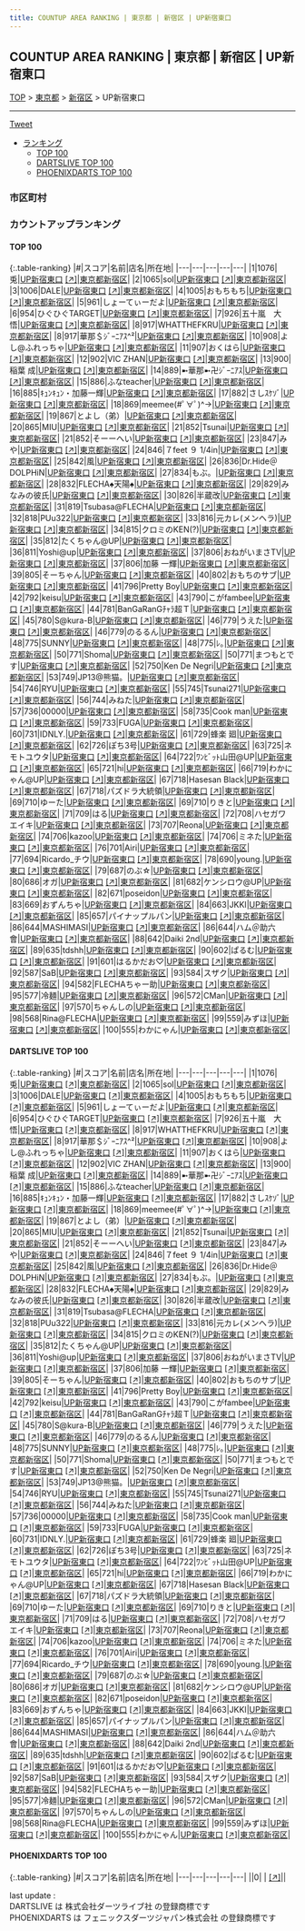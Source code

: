 ```yaml
---
title: COUNTUP AREA RANKING | 東京都 | 新宿区 | UP新宿東口
---
```

## COUNTUP AREA RANKING | 東京都 | 新宿区 | UP新宿東口

[TOP](/darts/rank/) > [東京都](/darts/rank/東京都/) > [新宿区](/darts/rank/東京都/新宿区/) > UP新宿東口

___

<a href="https://twitter.com/share?ref_src=twsrc%5Etfw" data-text="COUNTUP AREA RANKING | 東京都新宿区UP新宿東口" class="twitter-share-button" data-hashtags="DARTSLIVE,PHOENIXDARTS,darts,ダーツ" data-show-count="false">Tweet</a>

* [ランキング](#カウントアップランキング)
    * [TOP 100](#top-100)
    * [DARTSLIVE TOP 100](#dartslive-top-100)
    * [PHOENIXDARTS TOP 100](#phoenixdarts-top-100)

### 市区町村

<ul>

</ul>

### カウントアップランキング

#### TOP 100



{:.table-ranking}
|#|スコア|名前|店名|所在地|
|---|---|---|---|---|
|1|1076|<span class="rank-name-dl">兎</span>|<a href="/darts/rank/shops/bb3d3310b1a7d43358d385ea46352d8f.html">UP新宿東口</a> <a href="https://search.dartslive.com/jp/shop/bb3d3310b1a7d43358d385ea46352d8f">[↗]</a>|<a href="/darts/rank/東京都/新宿区">東京都新宿区</a>|
|2|1065|<span class="rank-name-dl">sol</span>|<a href="/darts/rank/shops/bb3d3310b1a7d43358d385ea46352d8f.html">UP新宿東口</a> <a href="https://search.dartslive.com/jp/shop/bb3d3310b1a7d43358d385ea46352d8f">[↗]</a>|<a href="/darts/rank/東京都/新宿区">東京都新宿区</a>|
|3|1006|<span class="rank-name-dl">DALE</span>|<a href="/darts/rank/shops/bb3d3310b1a7d43358d385ea46352d8f.html">UP新宿東口</a> <a href="https://search.dartslive.com/jp/shop/bb3d3310b1a7d43358d385ea46352d8f">[↗]</a>|<a href="/darts/rank/東京都/新宿区">東京都新宿区</a>|
|4|1005|<span class="rank-name-dl">おもちもち</span>|<a href="/darts/rank/shops/bb3d3310b1a7d43358d385ea46352d8f.html">UP新宿東口</a> <a href="https://search.dartslive.com/jp/shop/bb3d3310b1a7d43358d385ea46352d8f">[↗]</a>|<a href="/darts/rank/東京都/新宿区">東京都新宿区</a>|
|5|961|<span class="rank-name-dl">しょーてぃーだよ</span>|<a href="/darts/rank/shops/bb3d3310b1a7d43358d385ea46352d8f.html">UP新宿東口</a> <a href="https://search.dartslive.com/jp/shop/bb3d3310b1a7d43358d385ea46352d8f">[↗]</a>|<a href="/darts/rank/東京都/新宿区">東京都新宿区</a>|
|6|954|<span class="rank-name-dl">ひぐひぐTARGET</span>|<a href="/darts/rank/shops/bb3d3310b1a7d43358d385ea46352d8f.html">UP新宿東口</a> <a href="https://search.dartslive.com/jp/shop/bb3d3310b1a7d43358d385ea46352d8f">[↗]</a>|<a href="/darts/rank/東京都/新宿区">東京都新宿区</a>|
|7|926|<span class="rank-name-dl">五十嵐　大悟</span>|<a href="/darts/rank/shops/bb3d3310b1a7d43358d385ea46352d8f.html">UP新宿東口</a> <a href="https://search.dartslive.com/jp/shop/bb3d3310b1a7d43358d385ea46352d8f">[↗]</a>|<a href="/darts/rank/東京都/新宿区">東京都新宿区</a>|
|8|917|<span class="rank-name-dl">WHATTHEFKRU</span>|<a href="/darts/rank/shops/bb3d3310b1a7d43358d385ea46352d8f.html">UP新宿東口</a> <a href="https://search.dartslive.com/jp/shop/bb3d3310b1a7d43358d385ea46352d8f">[↗]</a>|<a href="/darts/rank/東京都/新宿区">東京都新宿区</a>|
|8|917|<span class="rank-name-dl">華那＄ｼﾞｰﾆｱｽ^²</span>|<a href="/darts/rank/shops/bb3d3310b1a7d43358d385ea46352d8f.html">UP新宿東口</a> <a href="https://search.dartslive.com/jp/shop/bb3d3310b1a7d43358d385ea46352d8f">[↗]</a>|<a href="/darts/rank/東京都/新宿区">東京都新宿区</a>|
|10|908|<span class="rank-name-dl">よし@ふれっちゃ</span>|<a href="/darts/rank/shops/bb3d3310b1a7d43358d385ea46352d8f.html">UP新宿東口</a> <a href="https://search.dartslive.com/jp/shop/bb3d3310b1a7d43358d385ea46352d8f">[↗]</a>|<a href="/darts/rank/東京都/新宿区">東京都新宿区</a>|
|11|907|<span class="rank-name-dl">おくはら</span>|<a href="/darts/rank/shops/bb3d3310b1a7d43358d385ea46352d8f.html">UP新宿東口</a> <a href="https://search.dartslive.com/jp/shop/bb3d3310b1a7d43358d385ea46352d8f">[↗]</a>|<a href="/darts/rank/東京都/新宿区">東京都新宿区</a>|
|12|902|<span class="rank-name-dl">VIC ZHAN</span>|<a href="/darts/rank/shops/bb3d3310b1a7d43358d385ea46352d8f.html">UP新宿東口</a> <a href="https://search.dartslive.com/jp/shop/bb3d3310b1a7d43358d385ea46352d8f">[↗]</a>|<a href="/darts/rank/東京都/新宿区">東京都新宿区</a>|
|13|900|<span class="rank-name-dl">稲葉 成</span>|<a href="/darts/rank/shops/bb3d3310b1a7d43358d385ea46352d8f.html">UP新宿東口</a> <a href="https://search.dartslive.com/jp/shop/bb3d3310b1a7d43358d385ea46352d8f">[↗]</a>|<a href="/darts/rank/東京都/新宿区">東京都新宿区</a>|
|14|889|<span class="rank-name-dl">➼華那➼卍ｼﾞｰﾆｱｽ</span>|<a href="/darts/rank/shops/bb3d3310b1a7d43358d385ea46352d8f.html">UP新宿東口</a> <a href="https://search.dartslive.com/jp/shop/bb3d3310b1a7d43358d385ea46352d8f">[↗]</a>|<a href="/darts/rank/東京都/新宿区">東京都新宿区</a>|
|15|886|<span class="rank-name-dl">ふなteacher</span>|<a href="/darts/rank/shops/bb3d3310b1a7d43358d385ea46352d8f.html">UP新宿東口</a> <a href="https://search.dartslive.com/jp/shop/bb3d3310b1a7d43358d385ea46352d8f">[↗]</a>|<a href="/darts/rank/東京都/新宿区">東京都新宿区</a>|
|16|885|<span class="rank-name-dl">ｷｭﾝｷｭﾝ・加藤一輝</span>|<a href="/darts/rank/shops/bb3d3310b1a7d43358d385ea46352d8f.html">UP新宿東口</a> <a href="https://search.dartslive.com/jp/shop/bb3d3310b1a7d43358d385ea46352d8f">[↗]</a>|<a href="/darts/rank/東京都/新宿区">東京都新宿区</a>|
|17|882|<span class="rank-name-dl">さしｽｹｿﾞ</span>|<a href="/darts/rank/shops/bb3d3310b1a7d43358d385ea46352d8f.html">UP新宿東口</a> <a href="https://search.dartslive.com/jp/shop/bb3d3310b1a7d43358d385ea46352d8f">[↗]</a>|<a href="/darts/rank/東京都/新宿区">東京都新宿区</a>|
|18|869|<span class="rank-name-dl">meemee(#ﾟ∀ﾟ)^→</span>|<a href="/darts/rank/shops/bb3d3310b1a7d43358d385ea46352d8f.html">UP新宿東口</a> <a href="https://search.dartslive.com/jp/shop/bb3d3310b1a7d43358d385ea46352d8f">[↗]</a>|<a href="/darts/rank/東京都/新宿区">東京都新宿区</a>|
|19|867|<span class="rank-name-dl">とよし（弟）</span>|<a href="/darts/rank/shops/bb3d3310b1a7d43358d385ea46352d8f.html">UP新宿東口</a> <a href="https://search.dartslive.com/jp/shop/bb3d3310b1a7d43358d385ea46352d8f">[↗]</a>|<a href="/darts/rank/東京都/新宿区">東京都新宿区</a>|
|20|865|<span class="rank-name-dl">MIU</span>|<a href="/darts/rank/shops/bb3d3310b1a7d43358d385ea46352d8f.html">UP新宿東口</a> <a href="https://search.dartslive.com/jp/shop/bb3d3310b1a7d43358d385ea46352d8f">[↗]</a>|<a href="/darts/rank/東京都/新宿区">東京都新宿区</a>|
|21|852|<span class="rank-name-dl">Tsunai</span>|<a href="/darts/rank/shops/bb3d3310b1a7d43358d385ea46352d8f.html">UP新宿東口</a> <a href="https://search.dartslive.com/jp/shop/bb3d3310b1a7d43358d385ea46352d8f">[↗]</a>|<a href="/darts/rank/東京都/新宿区">東京都新宿区</a>|
|21|852|<span class="rank-name-dl">そーーへい</span>|<a href="/darts/rank/shops/bb3d3310b1a7d43358d385ea46352d8f.html">UP新宿東口</a> <a href="https://search.dartslive.com/jp/shop/bb3d3310b1a7d43358d385ea46352d8f">[↗]</a>|<a href="/darts/rank/東京都/新宿区">東京都新宿区</a>|
|23|847|<span class="rank-name-dl">みや</span>|<a href="/darts/rank/shops/bb3d3310b1a7d43358d385ea46352d8f.html">UP新宿東口</a> <a href="https://search.dartslive.com/jp/shop/bb3d3310b1a7d43358d385ea46352d8f">[↗]</a>|<a href="/darts/rank/東京都/新宿区">東京都新宿区</a>|
|24|846|<span class="rank-name-dl">７feet ９ 1/4in</span>|<a href="/darts/rank/shops/bb3d3310b1a7d43358d385ea46352d8f.html">UP新宿東口</a> <a href="https://search.dartslive.com/jp/shop/bb3d3310b1a7d43358d385ea46352d8f">[↗]</a>|<a href="/darts/rank/東京都/新宿区">東京都新宿区</a>|
|25|842|<span class="rank-name-dl">風</span>|<a href="/darts/rank/shops/bb3d3310b1a7d43358d385ea46352d8f.html">UP新宿東口</a> <a href="https://search.dartslive.com/jp/shop/bb3d3310b1a7d43358d385ea46352d8f">[↗]</a>|<a href="/darts/rank/東京都/新宿区">東京都新宿区</a>|
|26|836|<span class="rank-name-dl">Dr.Hide＠DOLPHiN</span>|<a href="/darts/rank/shops/bb3d3310b1a7d43358d385ea46352d8f.html">UP新宿東口</a> <a href="https://search.dartslive.com/jp/shop/bb3d3310b1a7d43358d385ea46352d8f">[↗]</a>|<a href="/darts/rank/東京都/新宿区">東京都新宿区</a>|
|27|834|<span class="rank-name-dl">もぶ。</span>|<a href="/darts/rank/shops/bb3d3310b1a7d43358d385ea46352d8f.html">UP新宿東口</a> <a href="https://search.dartslive.com/jp/shop/bb3d3310b1a7d43358d385ea46352d8f">[↗]</a>|<a href="/darts/rank/東京都/新宿区">東京都新宿区</a>|
|28|832|<span class="rank-name-dl">FLECHA♠天陽♠</span>|<a href="/darts/rank/shops/bb3d3310b1a7d43358d385ea46352d8f.html">UP新宿東口</a> <a href="https://search.dartslive.com/jp/shop/bb3d3310b1a7d43358d385ea46352d8f">[↗]</a>|<a href="/darts/rank/東京都/新宿区">東京都新宿区</a>|
|29|829|<span class="rank-name-dl">みなみの彼氏</span>|<a href="/darts/rank/shops/bb3d3310b1a7d43358d385ea46352d8f.html">UP新宿東口</a> <a href="https://search.dartslive.com/jp/shop/bb3d3310b1a7d43358d385ea46352d8f">[↗]</a>|<a href="/darts/rank/東京都/新宿区">東京都新宿区</a>|
|30|826|<span class="rank-name-dl">半蔵改</span>|<a href="/darts/rank/shops/bb3d3310b1a7d43358d385ea46352d8f.html">UP新宿東口</a> <a href="https://search.dartslive.com/jp/shop/bb3d3310b1a7d43358d385ea46352d8f">[↗]</a>|<a href="/darts/rank/東京都/新宿区">東京都新宿区</a>|
|31|819|<span class="rank-name-dl">Tsubasa@FLECHA</span>|<a href="/darts/rank/shops/bb3d3310b1a7d43358d385ea46352d8f.html">UP新宿東口</a> <a href="https://search.dartslive.com/jp/shop/bb3d3310b1a7d43358d385ea46352d8f">[↗]</a>|<a href="/darts/rank/東京都/新宿区">東京都新宿区</a>|
|32|818|<span class="rank-name-dl">PUu322</span>|<a href="/darts/rank/shops/bb3d3310b1a7d43358d385ea46352d8f.html">UP新宿東口</a> <a href="https://search.dartslive.com/jp/shop/bb3d3310b1a7d43358d385ea46352d8f">[↗]</a>|<a href="/darts/rank/東京都/新宿区">東京都新宿区</a>|
|33|816|<span class="rank-name-dl">元カレ(メンヘラ)</span>|<a href="/darts/rank/shops/bb3d3310b1a7d43358d385ea46352d8f.html">UP新宿東口</a> <a href="https://search.dartslive.com/jp/shop/bb3d3310b1a7d43358d385ea46352d8f">[↗]</a>|<a href="/darts/rank/東京都/新宿区">東京都新宿区</a>|
|34|815|<span class="rank-name-dl">クロミのKEN(?)</span>|<a href="/darts/rank/shops/bb3d3310b1a7d43358d385ea46352d8f.html">UP新宿東口</a> <a href="https://search.dartslive.com/jp/shop/bb3d3310b1a7d43358d385ea46352d8f">[↗]</a>|<a href="/darts/rank/東京都/新宿区">東京都新宿区</a>|
|35|812|<span class="rank-name-dl">たくちゃん@UP</span>|<a href="/darts/rank/shops/bb3d3310b1a7d43358d385ea46352d8f.html">UP新宿東口</a> <a href="https://search.dartslive.com/jp/shop/bb3d3310b1a7d43358d385ea46352d8f">[↗]</a>|<a href="/darts/rank/東京都/新宿区">東京都新宿区</a>|
|36|811|<span class="rank-name-dl">Yoshi@up</span>|<a href="/darts/rank/shops/bb3d3310b1a7d43358d385ea46352d8f.html">UP新宿東口</a> <a href="https://search.dartslive.com/jp/shop/bb3d3310b1a7d43358d385ea46352d8f">[↗]</a>|<a href="/darts/rank/東京都/新宿区">東京都新宿区</a>|
|37|806|<span class="rank-name-dl">おねがいまさTV</span>|<a href="/darts/rank/shops/bb3d3310b1a7d43358d385ea46352d8f.html">UP新宿東口</a> <a href="https://search.dartslive.com/jp/shop/bb3d3310b1a7d43358d385ea46352d8f">[↗]</a>|<a href="/darts/rank/東京都/新宿区">東京都新宿区</a>|
|37|806|<span class="rank-name-dl">加藤 一輝</span>|<a href="/darts/rank/shops/bb3d3310b1a7d43358d385ea46352d8f.html">UP新宿東口</a> <a href="https://search.dartslive.com/jp/shop/bb3d3310b1a7d43358d385ea46352d8f">[↗]</a>|<a href="/darts/rank/東京都/新宿区">東京都新宿区</a>|
|39|805|<span class="rank-name-dl">そーちゃん</span>|<a href="/darts/rank/shops/bb3d3310b1a7d43358d385ea46352d8f.html">UP新宿東口</a> <a href="https://search.dartslive.com/jp/shop/bb3d3310b1a7d43358d385ea46352d8f">[↗]</a>|<a href="/darts/rank/東京都/新宿区">東京都新宿区</a>|
|40|802|<span class="rank-name-dl">おもちのサブ</span>|<a href="/darts/rank/shops/bb3d3310b1a7d43358d385ea46352d8f.html">UP新宿東口</a> <a href="https://search.dartslive.com/jp/shop/bb3d3310b1a7d43358d385ea46352d8f">[↗]</a>|<a href="/darts/rank/東京都/新宿区">東京都新宿区</a>|
|41|796|<span class="rank-name-dl">Pretty Boy</span>|<a href="/darts/rank/shops/bb3d3310b1a7d43358d385ea46352d8f.html">UP新宿東口</a> <a href="https://search.dartslive.com/jp/shop/bb3d3310b1a7d43358d385ea46352d8f">[↗]</a>|<a href="/darts/rank/東京都/新宿区">東京都新宿区</a>|
|42|792|<span class="rank-name-dl">keisu</span>|<a href="/darts/rank/shops/bb3d3310b1a7d43358d385ea46352d8f.html">UP新宿東口</a> <a href="https://search.dartslive.com/jp/shop/bb3d3310b1a7d43358d385ea46352d8f">[↗]</a>|<a href="/darts/rank/東京都/新宿区">東京都新宿区</a>|
|43|790|<span class="rank-name-dl">こがfambee</span>|<a href="/darts/rank/shops/bb3d3310b1a7d43358d385ea46352d8f.html">UP新宿東口</a> <a href="https://search.dartslive.com/jp/shop/bb3d3310b1a7d43358d385ea46352d8f">[↗]</a>|<a href="/darts/rank/東京都/新宿区">東京都新宿区</a>|
|44|781|<span class="rank-name-dl">BanGaRanGﾁｬﾗ超Ｔ</span>|<a href="/darts/rank/shops/bb3d3310b1a7d43358d385ea46352d8f.html">UP新宿東口</a> <a href="https://search.dartslive.com/jp/shop/bb3d3310b1a7d43358d385ea46352d8f">[↗]</a>|<a href="/darts/rank/東京都/新宿区">東京都新宿区</a>|
|45|780|<span class="rank-name-dl">S@kura-B</span>|<a href="/darts/rank/shops/bb3d3310b1a7d43358d385ea46352d8f.html">UP新宿東口</a> <a href="https://search.dartslive.com/jp/shop/bb3d3310b1a7d43358d385ea46352d8f">[↗]</a>|<a href="/darts/rank/東京都/新宿区">東京都新宿区</a>|
|46|779|<span class="rank-name-dl">うえた</span>|<a href="/darts/rank/shops/bb3d3310b1a7d43358d385ea46352d8f.html">UP新宿東口</a> <a href="https://search.dartslive.com/jp/shop/bb3d3310b1a7d43358d385ea46352d8f">[↗]</a>|<a href="/darts/rank/東京都/新宿区">東京都新宿区</a>|
|46|779|<span class="rank-name-dl">のるるん</span>|<a href="/darts/rank/shops/bb3d3310b1a7d43358d385ea46352d8f.html">UP新宿東口</a> <a href="https://search.dartslive.com/jp/shop/bb3d3310b1a7d43358d385ea46352d8f">[↗]</a>|<a href="/darts/rank/東京都/新宿区">東京都新宿区</a>|
|48|775|<span class="rank-name-dl">SUNNY</span>|<a href="/darts/rank/shops/bb3d3310b1a7d43358d385ea46352d8f.html">UP新宿東口</a> <a href="https://search.dartslive.com/jp/shop/bb3d3310b1a7d43358d385ea46352d8f">[↗]</a>|<a href="/darts/rank/東京都/新宿区">東京都新宿区</a>|
|48|775|<span class="rank-name-dl">ﾚ｡</span>|<a href="/darts/rank/shops/bb3d3310b1a7d43358d385ea46352d8f.html">UP新宿東口</a> <a href="https://search.dartslive.com/jp/shop/bb3d3310b1a7d43358d385ea46352d8f">[↗]</a>|<a href="/darts/rank/東京都/新宿区">東京都新宿区</a>|
|50|771|<span class="rank-name-dl">Shoma</span>|<a href="/darts/rank/shops/bb3d3310b1a7d43358d385ea46352d8f.html">UP新宿東口</a> <a href="https://search.dartslive.com/jp/shop/bb3d3310b1a7d43358d385ea46352d8f">[↗]</a>|<a href="/darts/rank/東京都/新宿区">東京都新宿区</a>|
|50|771|<span class="rank-name-dl">まつもとです</span>|<a href="/darts/rank/shops/bb3d3310b1a7d43358d385ea46352d8f.html">UP新宿東口</a> <a href="https://search.dartslive.com/jp/shop/bb3d3310b1a7d43358d385ea46352d8f">[↗]</a>|<a href="/darts/rank/東京都/新宿区">東京都新宿区</a>|
|52|750|<span class="rank-name-dl">Ken De Negri</span>|<a href="/darts/rank/shops/bb3d3310b1a7d43358d385ea46352d8f.html">UP新宿東口</a> <a href="https://search.dartslive.com/jp/shop/bb3d3310b1a7d43358d385ea46352d8f">[↗]</a>|<a href="/darts/rank/東京都/新宿区">東京都新宿区</a>|
|53|749|<span class="rank-name-dl">JP13@熊猫。</span>|<a href="/darts/rank/shops/bb3d3310b1a7d43358d385ea46352d8f.html">UP新宿東口</a> <a href="https://search.dartslive.com/jp/shop/bb3d3310b1a7d43358d385ea46352d8f">[↗]</a>|<a href="/darts/rank/東京都/新宿区">東京都新宿区</a>|
|54|746|<span class="rank-name-dl">RYU</span>|<a href="/darts/rank/shops/bb3d3310b1a7d43358d385ea46352d8f.html">UP新宿東口</a> <a href="https://search.dartslive.com/jp/shop/bb3d3310b1a7d43358d385ea46352d8f">[↗]</a>|<a href="/darts/rank/東京都/新宿区">東京都新宿区</a>|
|55|745|<span class="rank-name-dl">Tsunai271</span>|<a href="/darts/rank/shops/bb3d3310b1a7d43358d385ea46352d8f.html">UP新宿東口</a> <a href="https://search.dartslive.com/jp/shop/bb3d3310b1a7d43358d385ea46352d8f">[↗]</a>|<a href="/darts/rank/東京都/新宿区">東京都新宿区</a>|
|56|744|<span class="rank-name-dl">みねた</span>|<a href="/darts/rank/shops/bb3d3310b1a7d43358d385ea46352d8f.html">UP新宿東口</a> <a href="https://search.dartslive.com/jp/shop/bb3d3310b1a7d43358d385ea46352d8f">[↗]</a>|<a href="/darts/rank/東京都/新宿区">東京都新宿区</a>|
|57|736|<span class="rank-name-dl">00000</span>|<a href="/darts/rank/shops/bb3d3310b1a7d43358d385ea46352d8f.html">UP新宿東口</a> <a href="https://search.dartslive.com/jp/shop/bb3d3310b1a7d43358d385ea46352d8f">[↗]</a>|<a href="/darts/rank/東京都/新宿区">東京都新宿区</a>|
|58|735|<span class="rank-name-dl">Cook man</span>|<a href="/darts/rank/shops/bb3d3310b1a7d43358d385ea46352d8f.html">UP新宿東口</a> <a href="https://search.dartslive.com/jp/shop/bb3d3310b1a7d43358d385ea46352d8f">[↗]</a>|<a href="/darts/rank/東京都/新宿区">東京都新宿区</a>|
|59|733|<span class="rank-name-dl">FUGA</span>|<a href="/darts/rank/shops/bb3d3310b1a7d43358d385ea46352d8f.html">UP新宿東口</a> <a href="https://search.dartslive.com/jp/shop/bb3d3310b1a7d43358d385ea46352d8f">[↗]</a>|<a href="/darts/rank/東京都/新宿区">東京都新宿区</a>|
|60|731|<span class="rank-name-dl">IDNLY.</span>|<a href="/darts/rank/shops/bb3d3310b1a7d43358d385ea46352d8f.html">UP新宿東口</a> <a href="https://search.dartslive.com/jp/shop/bb3d3310b1a7d43358d385ea46352d8f">[↗]</a>|<a href="/darts/rank/東京都/新宿区">東京都新宿区</a>|
|61|729|<span class="rank-name-dl">蜂楽 廻</span>|<a href="/darts/rank/shops/bb3d3310b1a7d43358d385ea46352d8f.html">UP新宿東口</a> <a href="https://search.dartslive.com/jp/shop/bb3d3310b1a7d43358d385ea46352d8f">[↗]</a>|<a href="/darts/rank/東京都/新宿区">東京都新宿区</a>|
|62|726|<span class="rank-name-dl">ぽち3号</span>|<a href="/darts/rank/shops/bb3d3310b1a7d43358d385ea46352d8f.html">UP新宿東口</a> <a href="https://search.dartslive.com/jp/shop/bb3d3310b1a7d43358d385ea46352d8f">[↗]</a>|<a href="/darts/rank/東京都/新宿区">東京都新宿区</a>|
|63|725|<span class="rank-name-dl">ネモトユウタ</span>|<a href="/darts/rank/shops/bb3d3310b1a7d43358d385ea46352d8f.html">UP新宿東口</a> <a href="https://search.dartslive.com/jp/shop/bb3d3310b1a7d43358d385ea46352d8f">[↗]</a>|<a href="/darts/rank/東京都/新宿区">東京都新宿区</a>|
|64|722|<span class="rank-name-dl">ﾜﾝﾋﾞｯﾄ山田@UP</span>|<a href="/darts/rank/shops/bb3d3310b1a7d43358d385ea46352d8f.html">UP新宿東口</a> <a href="https://search.dartslive.com/jp/shop/bb3d3310b1a7d43358d385ea46352d8f">[↗]</a>|<a href="/darts/rank/東京都/新宿区">東京都新宿区</a>|
|65|721|<span class="rank-name-dl">hi</span>|<a href="/darts/rank/shops/bb3d3310b1a7d43358d385ea46352d8f.html">UP新宿東口</a> <a href="https://search.dartslive.com/jp/shop/bb3d3310b1a7d43358d385ea46352d8f">[↗]</a>|<a href="/darts/rank/東京都/新宿区">東京都新宿区</a>|
|66|719|<span class="rank-name-dl">わかにゃん@UP</span>|<a href="/darts/rank/shops/bb3d3310b1a7d43358d385ea46352d8f.html">UP新宿東口</a> <a href="https://search.dartslive.com/jp/shop/bb3d3310b1a7d43358d385ea46352d8f">[↗]</a>|<a href="/darts/rank/東京都/新宿区">東京都新宿区</a>|
|67|718|<span class="rank-name-dl">Hasesan Black</span>|<a href="/darts/rank/shops/bb3d3310b1a7d43358d385ea46352d8f.html">UP新宿東口</a> <a href="https://search.dartslive.com/jp/shop/bb3d3310b1a7d43358d385ea46352d8f">[↗]</a>|<a href="/darts/rank/東京都/新宿区">東京都新宿区</a>|
|67|718|<span class="rank-name-dl">パズドラ大統領</span>|<a href="/darts/rank/shops/bb3d3310b1a7d43358d385ea46352d8f.html">UP新宿東口</a> <a href="https://search.dartslive.com/jp/shop/bb3d3310b1a7d43358d385ea46352d8f">[↗]</a>|<a href="/darts/rank/東京都/新宿区">東京都新宿区</a>|
|69|710|<span class="rank-name-dl">ゆーた</span>|<a href="/darts/rank/shops/bb3d3310b1a7d43358d385ea46352d8f.html">UP新宿東口</a> <a href="https://search.dartslive.com/jp/shop/bb3d3310b1a7d43358d385ea46352d8f">[↗]</a>|<a href="/darts/rank/東京都/新宿区">東京都新宿区</a>|
|69|710|<span class="rank-name-dl">りきと</span>|<a href="/darts/rank/shops/bb3d3310b1a7d43358d385ea46352d8f.html">UP新宿東口</a> <a href="https://search.dartslive.com/jp/shop/bb3d3310b1a7d43358d385ea46352d8f">[↗]</a>|<a href="/darts/rank/東京都/新宿区">東京都新宿区</a>|
|71|709|<span class="rank-name-dl">はる</span>|<a href="/darts/rank/shops/bb3d3310b1a7d43358d385ea46352d8f.html">UP新宿東口</a> <a href="https://search.dartslive.com/jp/shop/bb3d3310b1a7d43358d385ea46352d8f">[↗]</a>|<a href="/darts/rank/東京都/新宿区">東京都新宿区</a>|
|72|708|<span class="rank-name-dl">ハセガワ エイキ</span>|<a href="/darts/rank/shops/bb3d3310b1a7d43358d385ea46352d8f.html">UP新宿東口</a> <a href="https://search.dartslive.com/jp/shop/bb3d3310b1a7d43358d385ea46352d8f">[↗]</a>|<a href="/darts/rank/東京都/新宿区">東京都新宿区</a>|
|73|707|<span class="rank-name-dl">Reona</span>|<a href="/darts/rank/shops/bb3d3310b1a7d43358d385ea46352d8f.html">UP新宿東口</a> <a href="https://search.dartslive.com/jp/shop/bb3d3310b1a7d43358d385ea46352d8f">[↗]</a>|<a href="/darts/rank/東京都/新宿区">東京都新宿区</a>|
|74|706|<span class="rank-name-dl">kazoo</span>|<a href="/darts/rank/shops/bb3d3310b1a7d43358d385ea46352d8f.html">UP新宿東口</a> <a href="https://search.dartslive.com/jp/shop/bb3d3310b1a7d43358d385ea46352d8f">[↗]</a>|<a href="/darts/rank/東京都/新宿区">東京都新宿区</a>|
|74|706|<span class="rank-name-dl">ミネた</span>|<a href="/darts/rank/shops/bb3d3310b1a7d43358d385ea46352d8f.html">UP新宿東口</a> <a href="https://search.dartslive.com/jp/shop/bb3d3310b1a7d43358d385ea46352d8f">[↗]</a>|<a href="/darts/rank/東京都/新宿区">東京都新宿区</a>|
|76|701|<span class="rank-name-dl">Airi</span>|<a href="/darts/rank/shops/bb3d3310b1a7d43358d385ea46352d8f.html">UP新宿東口</a> <a href="https://search.dartslive.com/jp/shop/bb3d3310b1a7d43358d385ea46352d8f">[↗]</a>|<a href="/darts/rank/東京都/新宿区">東京都新宿区</a>|
|77|694|<span class="rank-name-dl">Ricardo_チウ</span>|<a href="/darts/rank/shops/bb3d3310b1a7d43358d385ea46352d8f.html">UP新宿東口</a> <a href="https://search.dartslive.com/jp/shop/bb3d3310b1a7d43358d385ea46352d8f">[↗]</a>|<a href="/darts/rank/東京都/新宿区">東京都新宿区</a>|
|78|690|<span class="rank-name-dl">young.</span>|<a href="/darts/rank/shops/bb3d3310b1a7d43358d385ea46352d8f.html">UP新宿東口</a> <a href="https://search.dartslive.com/jp/shop/bb3d3310b1a7d43358d385ea46352d8f">[↗]</a>|<a href="/darts/rank/東京都/新宿区">東京都新宿区</a>|
|79|687|<span class="rank-name-dl">のぶ☆</span>|<a href="/darts/rank/shops/bb3d3310b1a7d43358d385ea46352d8f.html">UP新宿東口</a> <a href="https://search.dartslive.com/jp/shop/bb3d3310b1a7d43358d385ea46352d8f">[↗]</a>|<a href="/darts/rank/東京都/新宿区">東京都新宿区</a>|
|80|686|<span class="rank-name-dl">オガ</span>|<a href="/darts/rank/shops/bb3d3310b1a7d43358d385ea46352d8f.html">UP新宿東口</a> <a href="https://search.dartslive.com/jp/shop/bb3d3310b1a7d43358d385ea46352d8f">[↗]</a>|<a href="/darts/rank/東京都/新宿区">東京都新宿区</a>|
|81|682|<span class="rank-name-dl">ケンシロウ@UP</span>|<a href="/darts/rank/shops/bb3d3310b1a7d43358d385ea46352d8f.html">UP新宿東口</a> <a href="https://search.dartslive.com/jp/shop/bb3d3310b1a7d43358d385ea46352d8f">[↗]</a>|<a href="/darts/rank/東京都/新宿区">東京都新宿区</a>|
|82|671|<span class="rank-name-dl">poseidon</span>|<a href="/darts/rank/shops/bb3d3310b1a7d43358d385ea46352d8f.html">UP新宿東口</a> <a href="https://search.dartslive.com/jp/shop/bb3d3310b1a7d43358d385ea46352d8f">[↗]</a>|<a href="/darts/rank/東京都/新宿区">東京都新宿区</a>|
|83|669|<span class="rank-name-dl">おずんちゃ</span>|<a href="/darts/rank/shops/bb3d3310b1a7d43358d385ea46352d8f.html">UP新宿東口</a> <a href="https://search.dartslive.com/jp/shop/bb3d3310b1a7d43358d385ea46352d8f">[↗]</a>|<a href="/darts/rank/東京都/新宿区">東京都新宿区</a>|
|84|663|<span class="rank-name-dl">JKKI</span>|<a href="/darts/rank/shops/bb3d3310b1a7d43358d385ea46352d8f.html">UP新宿東口</a> <a href="https://search.dartslive.com/jp/shop/bb3d3310b1a7d43358d385ea46352d8f">[↗]</a>|<a href="/darts/rank/東京都/新宿区">東京都新宿区</a>|
|85|657|<span class="rank-name-dl">パイナップルパン</span>|<a href="/darts/rank/shops/bb3d3310b1a7d43358d385ea46352d8f.html">UP新宿東口</a> <a href="https://search.dartslive.com/jp/shop/bb3d3310b1a7d43358d385ea46352d8f">[↗]</a>|<a href="/darts/rank/東京都/新宿区">東京都新宿区</a>|
|86|644|<span class="rank-name-dl">MASHIMASI</span>|<a href="/darts/rank/shops/bb3d3310b1a7d43358d385ea46352d8f.html">UP新宿東口</a> <a href="https://search.dartslive.com/jp/shop/bb3d3310b1a7d43358d385ea46352d8f">[↗]</a>|<a href="/darts/rank/東京都/新宿区">東京都新宿区</a>|
|86|644|<span class="rank-name-dl">ハム＠助六會</span>|<a href="/darts/rank/shops/bb3d3310b1a7d43358d385ea46352d8f.html">UP新宿東口</a> <a href="https://search.dartslive.com/jp/shop/bb3d3310b1a7d43358d385ea46352d8f">[↗]</a>|<a href="/darts/rank/東京都/新宿区">東京都新宿区</a>|
|88|642|<span class="rank-name-dl">Daiki 2nd</span>|<a href="/darts/rank/shops/bb3d3310b1a7d43358d385ea46352d8f.html">UP新宿東口</a> <a href="https://search.dartslive.com/jp/shop/bb3d3310b1a7d43358d385ea46352d8f">[↗]</a>|<a href="/darts/rank/東京都/新宿区">東京都新宿区</a>|
|89|635|<span class="rank-name-dl">tdshh</span>|<a href="/darts/rank/shops/bb3d3310b1a7d43358d385ea46352d8f.html">UP新宿東口</a> <a href="https://search.dartslive.com/jp/shop/bb3d3310b1a7d43358d385ea46352d8f">[↗]</a>|<a href="/darts/rank/東京都/新宿区">東京都新宿区</a>|
|90|602|<span class="rank-name-dl">ぱるむ</span>|<a href="/darts/rank/shops/bb3d3310b1a7d43358d385ea46352d8f.html">UP新宿東口</a> <a href="https://search.dartslive.com/jp/shop/bb3d3310b1a7d43358d385ea46352d8f">[↗]</a>|<a href="/darts/rank/東京都/新宿区">東京都新宿区</a>|
|91|601|<span class="rank-name-dl">はるかだお♡</span>|<a href="/darts/rank/shops/bb3d3310b1a7d43358d385ea46352d8f.html">UP新宿東口</a> <a href="https://search.dartslive.com/jp/shop/bb3d3310b1a7d43358d385ea46352d8f">[↗]</a>|<a href="/darts/rank/東京都/新宿区">東京都新宿区</a>|
|92|587|<span class="rank-name-dl">SaB</span>|<a href="/darts/rank/shops/bb3d3310b1a7d43358d385ea46352d8f.html">UP新宿東口</a> <a href="https://search.dartslive.com/jp/shop/bb3d3310b1a7d43358d385ea46352d8f">[↗]</a>|<a href="/darts/rank/東京都/新宿区">東京都新宿区</a>|
|93|584|<span class="rank-name-dl">スザク</span>|<a href="/darts/rank/shops/bb3d3310b1a7d43358d385ea46352d8f.html">UP新宿東口</a> <a href="https://search.dartslive.com/jp/shop/bb3d3310b1a7d43358d385ea46352d8f">[↗]</a>|<a href="/darts/rank/東京都/新宿区">東京都新宿区</a>|
|94|582|<span class="rank-name-dl">FLECHAちゃー助</span>|<a href="/darts/rank/shops/bb3d3310b1a7d43358d385ea46352d8f.html">UP新宿東口</a> <a href="https://search.dartslive.com/jp/shop/bb3d3310b1a7d43358d385ea46352d8f">[↗]</a>|<a href="/darts/rank/東京都/新宿区">東京都新宿区</a>|
|95|577|<span class="rank-name-dl">冷麺</span>|<a href="/darts/rank/shops/bb3d3310b1a7d43358d385ea46352d8f.html">UP新宿東口</a> <a href="https://search.dartslive.com/jp/shop/bb3d3310b1a7d43358d385ea46352d8f">[↗]</a>|<a href="/darts/rank/東京都/新宿区">東京都新宿区</a>|
|96|572|<span class="rank-name-dl">CMan</span>|<a href="/darts/rank/shops/bb3d3310b1a7d43358d385ea46352d8f.html">UP新宿東口</a> <a href="https://search.dartslive.com/jp/shop/bb3d3310b1a7d43358d385ea46352d8f">[↗]</a>|<a href="/darts/rank/東京都/新宿区">東京都新宿区</a>|
|97|570|<span class="rank-name-dl">ちゃんしの</span>|<a href="/darts/rank/shops/bb3d3310b1a7d43358d385ea46352d8f.html">UP新宿東口</a> <a href="https://search.dartslive.com/jp/shop/bb3d3310b1a7d43358d385ea46352d8f">[↗]</a>|<a href="/darts/rank/東京都/新宿区">東京都新宿区</a>|
|98|568|<span class="rank-name-dl">Rina@FLECHA</span>|<a href="/darts/rank/shops/bb3d3310b1a7d43358d385ea46352d8f.html">UP新宿東口</a> <a href="https://search.dartslive.com/jp/shop/bb3d3310b1a7d43358d385ea46352d8f">[↗]</a>|<a href="/darts/rank/東京都/新宿区">東京都新宿区</a>|
|99|559|<span class="rank-name-dl">みずほ</span>|<a href="/darts/rank/shops/bb3d3310b1a7d43358d385ea46352d8f.html">UP新宿東口</a> <a href="https://search.dartslive.com/jp/shop/bb3d3310b1a7d43358d385ea46352d8f">[↗]</a>|<a href="/darts/rank/東京都/新宿区">東京都新宿区</a>|
|100|555|<span class="rank-name-dl">わかにゃん</span>|<a href="/darts/rank/shops/bb3d3310b1a7d43358d385ea46352d8f.html">UP新宿東口</a> <a href="https://search.dartslive.com/jp/shop/bb3d3310b1a7d43358d385ea46352d8f">[↗]</a>|<a href="/darts/rank/東京都/新宿区">東京都新宿区</a>|


#### DARTSLIVE TOP 100



{:.table-ranking}
|#|スコア|名前|店名|所在地|
|---|---|---|---|---|
|1|1076|<span class="rank-name-dl">兎</span>|<a href="/darts/rank/shops/bb3d3310b1a7d43358d385ea46352d8f.html">UP新宿東口</a> <a href="https://search.dartslive.com/jp/shop/bb3d3310b1a7d43358d385ea46352d8f">[↗]</a>|<a href="/darts/rank/東京都/新宿区">東京都新宿区</a>|
|2|1065|<span class="rank-name-dl">sol</span>|<a href="/darts/rank/shops/bb3d3310b1a7d43358d385ea46352d8f.html">UP新宿東口</a> <a href="https://search.dartslive.com/jp/shop/bb3d3310b1a7d43358d385ea46352d8f">[↗]</a>|<a href="/darts/rank/東京都/新宿区">東京都新宿区</a>|
|3|1006|<span class="rank-name-dl">DALE</span>|<a href="/darts/rank/shops/bb3d3310b1a7d43358d385ea46352d8f.html">UP新宿東口</a> <a href="https://search.dartslive.com/jp/shop/bb3d3310b1a7d43358d385ea46352d8f">[↗]</a>|<a href="/darts/rank/東京都/新宿区">東京都新宿区</a>|
|4|1005|<span class="rank-name-dl">おもちもち</span>|<a href="/darts/rank/shops/bb3d3310b1a7d43358d385ea46352d8f.html">UP新宿東口</a> <a href="https://search.dartslive.com/jp/shop/bb3d3310b1a7d43358d385ea46352d8f">[↗]</a>|<a href="/darts/rank/東京都/新宿区">東京都新宿区</a>|
|5|961|<span class="rank-name-dl">しょーてぃーだよ</span>|<a href="/darts/rank/shops/bb3d3310b1a7d43358d385ea46352d8f.html">UP新宿東口</a> <a href="https://search.dartslive.com/jp/shop/bb3d3310b1a7d43358d385ea46352d8f">[↗]</a>|<a href="/darts/rank/東京都/新宿区">東京都新宿区</a>|
|6|954|<span class="rank-name-dl">ひぐひぐTARGET</span>|<a href="/darts/rank/shops/bb3d3310b1a7d43358d385ea46352d8f.html">UP新宿東口</a> <a href="https://search.dartslive.com/jp/shop/bb3d3310b1a7d43358d385ea46352d8f">[↗]</a>|<a href="/darts/rank/東京都/新宿区">東京都新宿区</a>|
|7|926|<span class="rank-name-dl">五十嵐　大悟</span>|<a href="/darts/rank/shops/bb3d3310b1a7d43358d385ea46352d8f.html">UP新宿東口</a> <a href="https://search.dartslive.com/jp/shop/bb3d3310b1a7d43358d385ea46352d8f">[↗]</a>|<a href="/darts/rank/東京都/新宿区">東京都新宿区</a>|
|8|917|<span class="rank-name-dl">WHATTHEFKRU</span>|<a href="/darts/rank/shops/bb3d3310b1a7d43358d385ea46352d8f.html">UP新宿東口</a> <a href="https://search.dartslive.com/jp/shop/bb3d3310b1a7d43358d385ea46352d8f">[↗]</a>|<a href="/darts/rank/東京都/新宿区">東京都新宿区</a>|
|8|917|<span class="rank-name-dl">華那＄ｼﾞｰﾆｱｽ^²</span>|<a href="/darts/rank/shops/bb3d3310b1a7d43358d385ea46352d8f.html">UP新宿東口</a> <a href="https://search.dartslive.com/jp/shop/bb3d3310b1a7d43358d385ea46352d8f">[↗]</a>|<a href="/darts/rank/東京都/新宿区">東京都新宿区</a>|
|10|908|<span class="rank-name-dl">よし@ふれっちゃ</span>|<a href="/darts/rank/shops/bb3d3310b1a7d43358d385ea46352d8f.html">UP新宿東口</a> <a href="https://search.dartslive.com/jp/shop/bb3d3310b1a7d43358d385ea46352d8f">[↗]</a>|<a href="/darts/rank/東京都/新宿区">東京都新宿区</a>|
|11|907|<span class="rank-name-dl">おくはら</span>|<a href="/darts/rank/shops/bb3d3310b1a7d43358d385ea46352d8f.html">UP新宿東口</a> <a href="https://search.dartslive.com/jp/shop/bb3d3310b1a7d43358d385ea46352d8f">[↗]</a>|<a href="/darts/rank/東京都/新宿区">東京都新宿区</a>|
|12|902|<span class="rank-name-dl">VIC ZHAN</span>|<a href="/darts/rank/shops/bb3d3310b1a7d43358d385ea46352d8f.html">UP新宿東口</a> <a href="https://search.dartslive.com/jp/shop/bb3d3310b1a7d43358d385ea46352d8f">[↗]</a>|<a href="/darts/rank/東京都/新宿区">東京都新宿区</a>|
|13|900|<span class="rank-name-dl">稲葉 成</span>|<a href="/darts/rank/shops/bb3d3310b1a7d43358d385ea46352d8f.html">UP新宿東口</a> <a href="https://search.dartslive.com/jp/shop/bb3d3310b1a7d43358d385ea46352d8f">[↗]</a>|<a href="/darts/rank/東京都/新宿区">東京都新宿区</a>|
|14|889|<span class="rank-name-dl">➼華那➼卍ｼﾞｰﾆｱｽ</span>|<a href="/darts/rank/shops/bb3d3310b1a7d43358d385ea46352d8f.html">UP新宿東口</a> <a href="https://search.dartslive.com/jp/shop/bb3d3310b1a7d43358d385ea46352d8f">[↗]</a>|<a href="/darts/rank/東京都/新宿区">東京都新宿区</a>|
|15|886|<span class="rank-name-dl">ふなteacher</span>|<a href="/darts/rank/shops/bb3d3310b1a7d43358d385ea46352d8f.html">UP新宿東口</a> <a href="https://search.dartslive.com/jp/shop/bb3d3310b1a7d43358d385ea46352d8f">[↗]</a>|<a href="/darts/rank/東京都/新宿区">東京都新宿区</a>|
|16|885|<span class="rank-name-dl">ｷｭﾝｷｭﾝ・加藤一輝</span>|<a href="/darts/rank/shops/bb3d3310b1a7d43358d385ea46352d8f.html">UP新宿東口</a> <a href="https://search.dartslive.com/jp/shop/bb3d3310b1a7d43358d385ea46352d8f">[↗]</a>|<a href="/darts/rank/東京都/新宿区">東京都新宿区</a>|
|17|882|<span class="rank-name-dl">さしｽｹｿﾞ</span>|<a href="/darts/rank/shops/bb3d3310b1a7d43358d385ea46352d8f.html">UP新宿東口</a> <a href="https://search.dartslive.com/jp/shop/bb3d3310b1a7d43358d385ea46352d8f">[↗]</a>|<a href="/darts/rank/東京都/新宿区">東京都新宿区</a>|
|18|869|<span class="rank-name-dl">meemee(#ﾟ∀ﾟ)^→</span>|<a href="/darts/rank/shops/bb3d3310b1a7d43358d385ea46352d8f.html">UP新宿東口</a> <a href="https://search.dartslive.com/jp/shop/bb3d3310b1a7d43358d385ea46352d8f">[↗]</a>|<a href="/darts/rank/東京都/新宿区">東京都新宿区</a>|
|19|867|<span class="rank-name-dl">とよし（弟）</span>|<a href="/darts/rank/shops/bb3d3310b1a7d43358d385ea46352d8f.html">UP新宿東口</a> <a href="https://search.dartslive.com/jp/shop/bb3d3310b1a7d43358d385ea46352d8f">[↗]</a>|<a href="/darts/rank/東京都/新宿区">東京都新宿区</a>|
|20|865|<span class="rank-name-dl">MIU</span>|<a href="/darts/rank/shops/bb3d3310b1a7d43358d385ea46352d8f.html">UP新宿東口</a> <a href="https://search.dartslive.com/jp/shop/bb3d3310b1a7d43358d385ea46352d8f">[↗]</a>|<a href="/darts/rank/東京都/新宿区">東京都新宿区</a>|
|21|852|<span class="rank-name-dl">Tsunai</span>|<a href="/darts/rank/shops/bb3d3310b1a7d43358d385ea46352d8f.html">UP新宿東口</a> <a href="https://search.dartslive.com/jp/shop/bb3d3310b1a7d43358d385ea46352d8f">[↗]</a>|<a href="/darts/rank/東京都/新宿区">東京都新宿区</a>|
|21|852|<span class="rank-name-dl">そーーへい</span>|<a href="/darts/rank/shops/bb3d3310b1a7d43358d385ea46352d8f.html">UP新宿東口</a> <a href="https://search.dartslive.com/jp/shop/bb3d3310b1a7d43358d385ea46352d8f">[↗]</a>|<a href="/darts/rank/東京都/新宿区">東京都新宿区</a>|
|23|847|<span class="rank-name-dl">みや</span>|<a href="/darts/rank/shops/bb3d3310b1a7d43358d385ea46352d8f.html">UP新宿東口</a> <a href="https://search.dartslive.com/jp/shop/bb3d3310b1a7d43358d385ea46352d8f">[↗]</a>|<a href="/darts/rank/東京都/新宿区">東京都新宿区</a>|
|24|846|<span class="rank-name-dl">７feet ９ 1/4in</span>|<a href="/darts/rank/shops/bb3d3310b1a7d43358d385ea46352d8f.html">UP新宿東口</a> <a href="https://search.dartslive.com/jp/shop/bb3d3310b1a7d43358d385ea46352d8f">[↗]</a>|<a href="/darts/rank/東京都/新宿区">東京都新宿区</a>|
|25|842|<span class="rank-name-dl">風</span>|<a href="/darts/rank/shops/bb3d3310b1a7d43358d385ea46352d8f.html">UP新宿東口</a> <a href="https://search.dartslive.com/jp/shop/bb3d3310b1a7d43358d385ea46352d8f">[↗]</a>|<a href="/darts/rank/東京都/新宿区">東京都新宿区</a>|
|26|836|<span class="rank-name-dl">Dr.Hide＠DOLPHiN</span>|<a href="/darts/rank/shops/bb3d3310b1a7d43358d385ea46352d8f.html">UP新宿東口</a> <a href="https://search.dartslive.com/jp/shop/bb3d3310b1a7d43358d385ea46352d8f">[↗]</a>|<a href="/darts/rank/東京都/新宿区">東京都新宿区</a>|
|27|834|<span class="rank-name-dl">もぶ。</span>|<a href="/darts/rank/shops/bb3d3310b1a7d43358d385ea46352d8f.html">UP新宿東口</a> <a href="https://search.dartslive.com/jp/shop/bb3d3310b1a7d43358d385ea46352d8f">[↗]</a>|<a href="/darts/rank/東京都/新宿区">東京都新宿区</a>|
|28|832|<span class="rank-name-dl">FLECHA♠天陽♠</span>|<a href="/darts/rank/shops/bb3d3310b1a7d43358d385ea46352d8f.html">UP新宿東口</a> <a href="https://search.dartslive.com/jp/shop/bb3d3310b1a7d43358d385ea46352d8f">[↗]</a>|<a href="/darts/rank/東京都/新宿区">東京都新宿区</a>|
|29|829|<span class="rank-name-dl">みなみの彼氏</span>|<a href="/darts/rank/shops/bb3d3310b1a7d43358d385ea46352d8f.html">UP新宿東口</a> <a href="https://search.dartslive.com/jp/shop/bb3d3310b1a7d43358d385ea46352d8f">[↗]</a>|<a href="/darts/rank/東京都/新宿区">東京都新宿区</a>|
|30|826|<span class="rank-name-dl">半蔵改</span>|<a href="/darts/rank/shops/bb3d3310b1a7d43358d385ea46352d8f.html">UP新宿東口</a> <a href="https://search.dartslive.com/jp/shop/bb3d3310b1a7d43358d385ea46352d8f">[↗]</a>|<a href="/darts/rank/東京都/新宿区">東京都新宿区</a>|
|31|819|<span class="rank-name-dl">Tsubasa@FLECHA</span>|<a href="/darts/rank/shops/bb3d3310b1a7d43358d385ea46352d8f.html">UP新宿東口</a> <a href="https://search.dartslive.com/jp/shop/bb3d3310b1a7d43358d385ea46352d8f">[↗]</a>|<a href="/darts/rank/東京都/新宿区">東京都新宿区</a>|
|32|818|<span class="rank-name-dl">PUu322</span>|<a href="/darts/rank/shops/bb3d3310b1a7d43358d385ea46352d8f.html">UP新宿東口</a> <a href="https://search.dartslive.com/jp/shop/bb3d3310b1a7d43358d385ea46352d8f">[↗]</a>|<a href="/darts/rank/東京都/新宿区">東京都新宿区</a>|
|33|816|<span class="rank-name-dl">元カレ(メンヘラ)</span>|<a href="/darts/rank/shops/bb3d3310b1a7d43358d385ea46352d8f.html">UP新宿東口</a> <a href="https://search.dartslive.com/jp/shop/bb3d3310b1a7d43358d385ea46352d8f">[↗]</a>|<a href="/darts/rank/東京都/新宿区">東京都新宿区</a>|
|34|815|<span class="rank-name-dl">クロミのKEN(?)</span>|<a href="/darts/rank/shops/bb3d3310b1a7d43358d385ea46352d8f.html">UP新宿東口</a> <a href="https://search.dartslive.com/jp/shop/bb3d3310b1a7d43358d385ea46352d8f">[↗]</a>|<a href="/darts/rank/東京都/新宿区">東京都新宿区</a>|
|35|812|<span class="rank-name-dl">たくちゃん@UP</span>|<a href="/darts/rank/shops/bb3d3310b1a7d43358d385ea46352d8f.html">UP新宿東口</a> <a href="https://search.dartslive.com/jp/shop/bb3d3310b1a7d43358d385ea46352d8f">[↗]</a>|<a href="/darts/rank/東京都/新宿区">東京都新宿区</a>|
|36|811|<span class="rank-name-dl">Yoshi@up</span>|<a href="/darts/rank/shops/bb3d3310b1a7d43358d385ea46352d8f.html">UP新宿東口</a> <a href="https://search.dartslive.com/jp/shop/bb3d3310b1a7d43358d385ea46352d8f">[↗]</a>|<a href="/darts/rank/東京都/新宿区">東京都新宿区</a>|
|37|806|<span class="rank-name-dl">おねがいまさTV</span>|<a href="/darts/rank/shops/bb3d3310b1a7d43358d385ea46352d8f.html">UP新宿東口</a> <a href="https://search.dartslive.com/jp/shop/bb3d3310b1a7d43358d385ea46352d8f">[↗]</a>|<a href="/darts/rank/東京都/新宿区">東京都新宿区</a>|
|37|806|<span class="rank-name-dl">加藤 一輝</span>|<a href="/darts/rank/shops/bb3d3310b1a7d43358d385ea46352d8f.html">UP新宿東口</a> <a href="https://search.dartslive.com/jp/shop/bb3d3310b1a7d43358d385ea46352d8f">[↗]</a>|<a href="/darts/rank/東京都/新宿区">東京都新宿区</a>|
|39|805|<span class="rank-name-dl">そーちゃん</span>|<a href="/darts/rank/shops/bb3d3310b1a7d43358d385ea46352d8f.html">UP新宿東口</a> <a href="https://search.dartslive.com/jp/shop/bb3d3310b1a7d43358d385ea46352d8f">[↗]</a>|<a href="/darts/rank/東京都/新宿区">東京都新宿区</a>|
|40|802|<span class="rank-name-dl">おもちのサブ</span>|<a href="/darts/rank/shops/bb3d3310b1a7d43358d385ea46352d8f.html">UP新宿東口</a> <a href="https://search.dartslive.com/jp/shop/bb3d3310b1a7d43358d385ea46352d8f">[↗]</a>|<a href="/darts/rank/東京都/新宿区">東京都新宿区</a>|
|41|796|<span class="rank-name-dl">Pretty Boy</span>|<a href="/darts/rank/shops/bb3d3310b1a7d43358d385ea46352d8f.html">UP新宿東口</a> <a href="https://search.dartslive.com/jp/shop/bb3d3310b1a7d43358d385ea46352d8f">[↗]</a>|<a href="/darts/rank/東京都/新宿区">東京都新宿区</a>|
|42|792|<span class="rank-name-dl">keisu</span>|<a href="/darts/rank/shops/bb3d3310b1a7d43358d385ea46352d8f.html">UP新宿東口</a> <a href="https://search.dartslive.com/jp/shop/bb3d3310b1a7d43358d385ea46352d8f">[↗]</a>|<a href="/darts/rank/東京都/新宿区">東京都新宿区</a>|
|43|790|<span class="rank-name-dl">こがfambee</span>|<a href="/darts/rank/shops/bb3d3310b1a7d43358d385ea46352d8f.html">UP新宿東口</a> <a href="https://search.dartslive.com/jp/shop/bb3d3310b1a7d43358d385ea46352d8f">[↗]</a>|<a href="/darts/rank/東京都/新宿区">東京都新宿区</a>|
|44|781|<span class="rank-name-dl">BanGaRanGﾁｬﾗ超Ｔ</span>|<a href="/darts/rank/shops/bb3d3310b1a7d43358d385ea46352d8f.html">UP新宿東口</a> <a href="https://search.dartslive.com/jp/shop/bb3d3310b1a7d43358d385ea46352d8f">[↗]</a>|<a href="/darts/rank/東京都/新宿区">東京都新宿区</a>|
|45|780|<span class="rank-name-dl">S@kura-B</span>|<a href="/darts/rank/shops/bb3d3310b1a7d43358d385ea46352d8f.html">UP新宿東口</a> <a href="https://search.dartslive.com/jp/shop/bb3d3310b1a7d43358d385ea46352d8f">[↗]</a>|<a href="/darts/rank/東京都/新宿区">東京都新宿区</a>|
|46|779|<span class="rank-name-dl">うえた</span>|<a href="/darts/rank/shops/bb3d3310b1a7d43358d385ea46352d8f.html">UP新宿東口</a> <a href="https://search.dartslive.com/jp/shop/bb3d3310b1a7d43358d385ea46352d8f">[↗]</a>|<a href="/darts/rank/東京都/新宿区">東京都新宿区</a>|
|46|779|<span class="rank-name-dl">のるるん</span>|<a href="/darts/rank/shops/bb3d3310b1a7d43358d385ea46352d8f.html">UP新宿東口</a> <a href="https://search.dartslive.com/jp/shop/bb3d3310b1a7d43358d385ea46352d8f">[↗]</a>|<a href="/darts/rank/東京都/新宿区">東京都新宿区</a>|
|48|775|<span class="rank-name-dl">SUNNY</span>|<a href="/darts/rank/shops/bb3d3310b1a7d43358d385ea46352d8f.html">UP新宿東口</a> <a href="https://search.dartslive.com/jp/shop/bb3d3310b1a7d43358d385ea46352d8f">[↗]</a>|<a href="/darts/rank/東京都/新宿区">東京都新宿区</a>|
|48|775|<span class="rank-name-dl">ﾚ｡</span>|<a href="/darts/rank/shops/bb3d3310b1a7d43358d385ea46352d8f.html">UP新宿東口</a> <a href="https://search.dartslive.com/jp/shop/bb3d3310b1a7d43358d385ea46352d8f">[↗]</a>|<a href="/darts/rank/東京都/新宿区">東京都新宿区</a>|
|50|771|<span class="rank-name-dl">Shoma</span>|<a href="/darts/rank/shops/bb3d3310b1a7d43358d385ea46352d8f.html">UP新宿東口</a> <a href="https://search.dartslive.com/jp/shop/bb3d3310b1a7d43358d385ea46352d8f">[↗]</a>|<a href="/darts/rank/東京都/新宿区">東京都新宿区</a>|
|50|771|<span class="rank-name-dl">まつもとです</span>|<a href="/darts/rank/shops/bb3d3310b1a7d43358d385ea46352d8f.html">UP新宿東口</a> <a href="https://search.dartslive.com/jp/shop/bb3d3310b1a7d43358d385ea46352d8f">[↗]</a>|<a href="/darts/rank/東京都/新宿区">東京都新宿区</a>|
|52|750|<span class="rank-name-dl">Ken De Negri</span>|<a href="/darts/rank/shops/bb3d3310b1a7d43358d385ea46352d8f.html">UP新宿東口</a> <a href="https://search.dartslive.com/jp/shop/bb3d3310b1a7d43358d385ea46352d8f">[↗]</a>|<a href="/darts/rank/東京都/新宿区">東京都新宿区</a>|
|53|749|<span class="rank-name-dl">JP13@熊猫。</span>|<a href="/darts/rank/shops/bb3d3310b1a7d43358d385ea46352d8f.html">UP新宿東口</a> <a href="https://search.dartslive.com/jp/shop/bb3d3310b1a7d43358d385ea46352d8f">[↗]</a>|<a href="/darts/rank/東京都/新宿区">東京都新宿区</a>|
|54|746|<span class="rank-name-dl">RYU</span>|<a href="/darts/rank/shops/bb3d3310b1a7d43358d385ea46352d8f.html">UP新宿東口</a> <a href="https://search.dartslive.com/jp/shop/bb3d3310b1a7d43358d385ea46352d8f">[↗]</a>|<a href="/darts/rank/東京都/新宿区">東京都新宿区</a>|
|55|745|<span class="rank-name-dl">Tsunai271</span>|<a href="/darts/rank/shops/bb3d3310b1a7d43358d385ea46352d8f.html">UP新宿東口</a> <a href="https://search.dartslive.com/jp/shop/bb3d3310b1a7d43358d385ea46352d8f">[↗]</a>|<a href="/darts/rank/東京都/新宿区">東京都新宿区</a>|
|56|744|<span class="rank-name-dl">みねた</span>|<a href="/darts/rank/shops/bb3d3310b1a7d43358d385ea46352d8f.html">UP新宿東口</a> <a href="https://search.dartslive.com/jp/shop/bb3d3310b1a7d43358d385ea46352d8f">[↗]</a>|<a href="/darts/rank/東京都/新宿区">東京都新宿区</a>|
|57|736|<span class="rank-name-dl">00000</span>|<a href="/darts/rank/shops/bb3d3310b1a7d43358d385ea46352d8f.html">UP新宿東口</a> <a href="https://search.dartslive.com/jp/shop/bb3d3310b1a7d43358d385ea46352d8f">[↗]</a>|<a href="/darts/rank/東京都/新宿区">東京都新宿区</a>|
|58|735|<span class="rank-name-dl">Cook man</span>|<a href="/darts/rank/shops/bb3d3310b1a7d43358d385ea46352d8f.html">UP新宿東口</a> <a href="https://search.dartslive.com/jp/shop/bb3d3310b1a7d43358d385ea46352d8f">[↗]</a>|<a href="/darts/rank/東京都/新宿区">東京都新宿区</a>|
|59|733|<span class="rank-name-dl">FUGA</span>|<a href="/darts/rank/shops/bb3d3310b1a7d43358d385ea46352d8f.html">UP新宿東口</a> <a href="https://search.dartslive.com/jp/shop/bb3d3310b1a7d43358d385ea46352d8f">[↗]</a>|<a href="/darts/rank/東京都/新宿区">東京都新宿区</a>|
|60|731|<span class="rank-name-dl">IDNLY.</span>|<a href="/darts/rank/shops/bb3d3310b1a7d43358d385ea46352d8f.html">UP新宿東口</a> <a href="https://search.dartslive.com/jp/shop/bb3d3310b1a7d43358d385ea46352d8f">[↗]</a>|<a href="/darts/rank/東京都/新宿区">東京都新宿区</a>|
|61|729|<span class="rank-name-dl">蜂楽 廻</span>|<a href="/darts/rank/shops/bb3d3310b1a7d43358d385ea46352d8f.html">UP新宿東口</a> <a href="https://search.dartslive.com/jp/shop/bb3d3310b1a7d43358d385ea46352d8f">[↗]</a>|<a href="/darts/rank/東京都/新宿区">東京都新宿区</a>|
|62|726|<span class="rank-name-dl">ぽち3号</span>|<a href="/darts/rank/shops/bb3d3310b1a7d43358d385ea46352d8f.html">UP新宿東口</a> <a href="https://search.dartslive.com/jp/shop/bb3d3310b1a7d43358d385ea46352d8f">[↗]</a>|<a href="/darts/rank/東京都/新宿区">東京都新宿区</a>|
|63|725|<span class="rank-name-dl">ネモトユウタ</span>|<a href="/darts/rank/shops/bb3d3310b1a7d43358d385ea46352d8f.html">UP新宿東口</a> <a href="https://search.dartslive.com/jp/shop/bb3d3310b1a7d43358d385ea46352d8f">[↗]</a>|<a href="/darts/rank/東京都/新宿区">東京都新宿区</a>|
|64|722|<span class="rank-name-dl">ﾜﾝﾋﾞｯﾄ山田@UP</span>|<a href="/darts/rank/shops/bb3d3310b1a7d43358d385ea46352d8f.html">UP新宿東口</a> <a href="https://search.dartslive.com/jp/shop/bb3d3310b1a7d43358d385ea46352d8f">[↗]</a>|<a href="/darts/rank/東京都/新宿区">東京都新宿区</a>|
|65|721|<span class="rank-name-dl">hi</span>|<a href="/darts/rank/shops/bb3d3310b1a7d43358d385ea46352d8f.html">UP新宿東口</a> <a href="https://search.dartslive.com/jp/shop/bb3d3310b1a7d43358d385ea46352d8f">[↗]</a>|<a href="/darts/rank/東京都/新宿区">東京都新宿区</a>|
|66|719|<span class="rank-name-dl">わかにゃん@UP</span>|<a href="/darts/rank/shops/bb3d3310b1a7d43358d385ea46352d8f.html">UP新宿東口</a> <a href="https://search.dartslive.com/jp/shop/bb3d3310b1a7d43358d385ea46352d8f">[↗]</a>|<a href="/darts/rank/東京都/新宿区">東京都新宿区</a>|
|67|718|<span class="rank-name-dl">Hasesan Black</span>|<a href="/darts/rank/shops/bb3d3310b1a7d43358d385ea46352d8f.html">UP新宿東口</a> <a href="https://search.dartslive.com/jp/shop/bb3d3310b1a7d43358d385ea46352d8f">[↗]</a>|<a href="/darts/rank/東京都/新宿区">東京都新宿区</a>|
|67|718|<span class="rank-name-dl">パズドラ大統領</span>|<a href="/darts/rank/shops/bb3d3310b1a7d43358d385ea46352d8f.html">UP新宿東口</a> <a href="https://search.dartslive.com/jp/shop/bb3d3310b1a7d43358d385ea46352d8f">[↗]</a>|<a href="/darts/rank/東京都/新宿区">東京都新宿区</a>|
|69|710|<span class="rank-name-dl">ゆーた</span>|<a href="/darts/rank/shops/bb3d3310b1a7d43358d385ea46352d8f.html">UP新宿東口</a> <a href="https://search.dartslive.com/jp/shop/bb3d3310b1a7d43358d385ea46352d8f">[↗]</a>|<a href="/darts/rank/東京都/新宿区">東京都新宿区</a>|
|69|710|<span class="rank-name-dl">りきと</span>|<a href="/darts/rank/shops/bb3d3310b1a7d43358d385ea46352d8f.html">UP新宿東口</a> <a href="https://search.dartslive.com/jp/shop/bb3d3310b1a7d43358d385ea46352d8f">[↗]</a>|<a href="/darts/rank/東京都/新宿区">東京都新宿区</a>|
|71|709|<span class="rank-name-dl">はる</span>|<a href="/darts/rank/shops/bb3d3310b1a7d43358d385ea46352d8f.html">UP新宿東口</a> <a href="https://search.dartslive.com/jp/shop/bb3d3310b1a7d43358d385ea46352d8f">[↗]</a>|<a href="/darts/rank/東京都/新宿区">東京都新宿区</a>|
|72|708|<span class="rank-name-dl">ハセガワ エイキ</span>|<a href="/darts/rank/shops/bb3d3310b1a7d43358d385ea46352d8f.html">UP新宿東口</a> <a href="https://search.dartslive.com/jp/shop/bb3d3310b1a7d43358d385ea46352d8f">[↗]</a>|<a href="/darts/rank/東京都/新宿区">東京都新宿区</a>|
|73|707|<span class="rank-name-dl">Reona</span>|<a href="/darts/rank/shops/bb3d3310b1a7d43358d385ea46352d8f.html">UP新宿東口</a> <a href="https://search.dartslive.com/jp/shop/bb3d3310b1a7d43358d385ea46352d8f">[↗]</a>|<a href="/darts/rank/東京都/新宿区">東京都新宿区</a>|
|74|706|<span class="rank-name-dl">kazoo</span>|<a href="/darts/rank/shops/bb3d3310b1a7d43358d385ea46352d8f.html">UP新宿東口</a> <a href="https://search.dartslive.com/jp/shop/bb3d3310b1a7d43358d385ea46352d8f">[↗]</a>|<a href="/darts/rank/東京都/新宿区">東京都新宿区</a>|
|74|706|<span class="rank-name-dl">ミネた</span>|<a href="/darts/rank/shops/bb3d3310b1a7d43358d385ea46352d8f.html">UP新宿東口</a> <a href="https://search.dartslive.com/jp/shop/bb3d3310b1a7d43358d385ea46352d8f">[↗]</a>|<a href="/darts/rank/東京都/新宿区">東京都新宿区</a>|
|76|701|<span class="rank-name-dl">Airi</span>|<a href="/darts/rank/shops/bb3d3310b1a7d43358d385ea46352d8f.html">UP新宿東口</a> <a href="https://search.dartslive.com/jp/shop/bb3d3310b1a7d43358d385ea46352d8f">[↗]</a>|<a href="/darts/rank/東京都/新宿区">東京都新宿区</a>|
|77|694|<span class="rank-name-dl">Ricardo_チウ</span>|<a href="/darts/rank/shops/bb3d3310b1a7d43358d385ea46352d8f.html">UP新宿東口</a> <a href="https://search.dartslive.com/jp/shop/bb3d3310b1a7d43358d385ea46352d8f">[↗]</a>|<a href="/darts/rank/東京都/新宿区">東京都新宿区</a>|
|78|690|<span class="rank-name-dl">young.</span>|<a href="/darts/rank/shops/bb3d3310b1a7d43358d385ea46352d8f.html">UP新宿東口</a> <a href="https://search.dartslive.com/jp/shop/bb3d3310b1a7d43358d385ea46352d8f">[↗]</a>|<a href="/darts/rank/東京都/新宿区">東京都新宿区</a>|
|79|687|<span class="rank-name-dl">のぶ☆</span>|<a href="/darts/rank/shops/bb3d3310b1a7d43358d385ea46352d8f.html">UP新宿東口</a> <a href="https://search.dartslive.com/jp/shop/bb3d3310b1a7d43358d385ea46352d8f">[↗]</a>|<a href="/darts/rank/東京都/新宿区">東京都新宿区</a>|
|80|686|<span class="rank-name-dl">オガ</span>|<a href="/darts/rank/shops/bb3d3310b1a7d43358d385ea46352d8f.html">UP新宿東口</a> <a href="https://search.dartslive.com/jp/shop/bb3d3310b1a7d43358d385ea46352d8f">[↗]</a>|<a href="/darts/rank/東京都/新宿区">東京都新宿区</a>|
|81|682|<span class="rank-name-dl">ケンシロウ@UP</span>|<a href="/darts/rank/shops/bb3d3310b1a7d43358d385ea46352d8f.html">UP新宿東口</a> <a href="https://search.dartslive.com/jp/shop/bb3d3310b1a7d43358d385ea46352d8f">[↗]</a>|<a href="/darts/rank/東京都/新宿区">東京都新宿区</a>|
|82|671|<span class="rank-name-dl">poseidon</span>|<a href="/darts/rank/shops/bb3d3310b1a7d43358d385ea46352d8f.html">UP新宿東口</a> <a href="https://search.dartslive.com/jp/shop/bb3d3310b1a7d43358d385ea46352d8f">[↗]</a>|<a href="/darts/rank/東京都/新宿区">東京都新宿区</a>|
|83|669|<span class="rank-name-dl">おずんちゃ</span>|<a href="/darts/rank/shops/bb3d3310b1a7d43358d385ea46352d8f.html">UP新宿東口</a> <a href="https://search.dartslive.com/jp/shop/bb3d3310b1a7d43358d385ea46352d8f">[↗]</a>|<a href="/darts/rank/東京都/新宿区">東京都新宿区</a>|
|84|663|<span class="rank-name-dl">JKKI</span>|<a href="/darts/rank/shops/bb3d3310b1a7d43358d385ea46352d8f.html">UP新宿東口</a> <a href="https://search.dartslive.com/jp/shop/bb3d3310b1a7d43358d385ea46352d8f">[↗]</a>|<a href="/darts/rank/東京都/新宿区">東京都新宿区</a>|
|85|657|<span class="rank-name-dl">パイナップルパン</span>|<a href="/darts/rank/shops/bb3d3310b1a7d43358d385ea46352d8f.html">UP新宿東口</a> <a href="https://search.dartslive.com/jp/shop/bb3d3310b1a7d43358d385ea46352d8f">[↗]</a>|<a href="/darts/rank/東京都/新宿区">東京都新宿区</a>|
|86|644|<span class="rank-name-dl">MASHIMASI</span>|<a href="/darts/rank/shops/bb3d3310b1a7d43358d385ea46352d8f.html">UP新宿東口</a> <a href="https://search.dartslive.com/jp/shop/bb3d3310b1a7d43358d385ea46352d8f">[↗]</a>|<a href="/darts/rank/東京都/新宿区">東京都新宿区</a>|
|86|644|<span class="rank-name-dl">ハム＠助六會</span>|<a href="/darts/rank/shops/bb3d3310b1a7d43358d385ea46352d8f.html">UP新宿東口</a> <a href="https://search.dartslive.com/jp/shop/bb3d3310b1a7d43358d385ea46352d8f">[↗]</a>|<a href="/darts/rank/東京都/新宿区">東京都新宿区</a>|
|88|642|<span class="rank-name-dl">Daiki 2nd</span>|<a href="/darts/rank/shops/bb3d3310b1a7d43358d385ea46352d8f.html">UP新宿東口</a> <a href="https://search.dartslive.com/jp/shop/bb3d3310b1a7d43358d385ea46352d8f">[↗]</a>|<a href="/darts/rank/東京都/新宿区">東京都新宿区</a>|
|89|635|<span class="rank-name-dl">tdshh</span>|<a href="/darts/rank/shops/bb3d3310b1a7d43358d385ea46352d8f.html">UP新宿東口</a> <a href="https://search.dartslive.com/jp/shop/bb3d3310b1a7d43358d385ea46352d8f">[↗]</a>|<a href="/darts/rank/東京都/新宿区">東京都新宿区</a>|
|90|602|<span class="rank-name-dl">ぱるむ</span>|<a href="/darts/rank/shops/bb3d3310b1a7d43358d385ea46352d8f.html">UP新宿東口</a> <a href="https://search.dartslive.com/jp/shop/bb3d3310b1a7d43358d385ea46352d8f">[↗]</a>|<a href="/darts/rank/東京都/新宿区">東京都新宿区</a>|
|91|601|<span class="rank-name-dl">はるかだお♡</span>|<a href="/darts/rank/shops/bb3d3310b1a7d43358d385ea46352d8f.html">UP新宿東口</a> <a href="https://search.dartslive.com/jp/shop/bb3d3310b1a7d43358d385ea46352d8f">[↗]</a>|<a href="/darts/rank/東京都/新宿区">東京都新宿区</a>|
|92|587|<span class="rank-name-dl">SaB</span>|<a href="/darts/rank/shops/bb3d3310b1a7d43358d385ea46352d8f.html">UP新宿東口</a> <a href="https://search.dartslive.com/jp/shop/bb3d3310b1a7d43358d385ea46352d8f">[↗]</a>|<a href="/darts/rank/東京都/新宿区">東京都新宿区</a>|
|93|584|<span class="rank-name-dl">スザク</span>|<a href="/darts/rank/shops/bb3d3310b1a7d43358d385ea46352d8f.html">UP新宿東口</a> <a href="https://search.dartslive.com/jp/shop/bb3d3310b1a7d43358d385ea46352d8f">[↗]</a>|<a href="/darts/rank/東京都/新宿区">東京都新宿区</a>|
|94|582|<span class="rank-name-dl">FLECHAちゃー助</span>|<a href="/darts/rank/shops/bb3d3310b1a7d43358d385ea46352d8f.html">UP新宿東口</a> <a href="https://search.dartslive.com/jp/shop/bb3d3310b1a7d43358d385ea46352d8f">[↗]</a>|<a href="/darts/rank/東京都/新宿区">東京都新宿区</a>|
|95|577|<span class="rank-name-dl">冷麺</span>|<a href="/darts/rank/shops/bb3d3310b1a7d43358d385ea46352d8f.html">UP新宿東口</a> <a href="https://search.dartslive.com/jp/shop/bb3d3310b1a7d43358d385ea46352d8f">[↗]</a>|<a href="/darts/rank/東京都/新宿区">東京都新宿区</a>|
|96|572|<span class="rank-name-dl">CMan</span>|<a href="/darts/rank/shops/bb3d3310b1a7d43358d385ea46352d8f.html">UP新宿東口</a> <a href="https://search.dartslive.com/jp/shop/bb3d3310b1a7d43358d385ea46352d8f">[↗]</a>|<a href="/darts/rank/東京都/新宿区">東京都新宿区</a>|
|97|570|<span class="rank-name-dl">ちゃんしの</span>|<a href="/darts/rank/shops/bb3d3310b1a7d43358d385ea46352d8f.html">UP新宿東口</a> <a href="https://search.dartslive.com/jp/shop/bb3d3310b1a7d43358d385ea46352d8f">[↗]</a>|<a href="/darts/rank/東京都/新宿区">東京都新宿区</a>|
|98|568|<span class="rank-name-dl">Rina@FLECHA</span>|<a href="/darts/rank/shops/bb3d3310b1a7d43358d385ea46352d8f.html">UP新宿東口</a> <a href="https://search.dartslive.com/jp/shop/bb3d3310b1a7d43358d385ea46352d8f">[↗]</a>|<a href="/darts/rank/東京都/新宿区">東京都新宿区</a>|
|99|559|<span class="rank-name-dl">みずほ</span>|<a href="/darts/rank/shops/bb3d3310b1a7d43358d385ea46352d8f.html">UP新宿東口</a> <a href="https://search.dartslive.com/jp/shop/bb3d3310b1a7d43358d385ea46352d8f">[↗]</a>|<a href="/darts/rank/東京都/新宿区">東京都新宿区</a>|
|100|555|<span class="rank-name-dl">わかにゃん</span>|<a href="/darts/rank/shops/bb3d3310b1a7d43358d385ea46352d8f.html">UP新宿東口</a> <a href="https://search.dartslive.com/jp/shop/bb3d3310b1a7d43358d385ea46352d8f">[↗]</a>|<a href="/darts/rank/東京都/新宿区">東京都新宿区</a>|


#### PHOENIXDARTS TOP 100



{:.table-ranking}
|#|スコア|名前|店名|所在地|
|---|---|---|---|---|
||0|<span class="rank-name-dl"> </span>|<a href="/darts/rank/shops/.html"></a> <a href="">[↗]</a>|<a href="/darts/rank//"></a>|


<div class="footer border-top border-gray-light mt-5 pt-3 text-right text-gray">
    last update : <span style="font-weight: italic" id="foot_last_modified"></span><br />
    DARTSLIVE は 株式会社ダーツライブ社 の登録商標です<br />
    PHOENIXDARTS は フェニックスダーツジャパン株式会社 の登録商標です<br />
</div>

<script src="https://cdnjs.cloudflare.com/ajax/libs/jquery.tablesorter/2.31.3/js/jquery.tablesorter.min.js" integrity="sha512-qzgd5cYSZcosqpzpn7zF2ZId8f/8CHmFKZ8j7mU4OUXTNRd5g+ZHBPsgKEwoqxCtdQvExE5LprwwPAgoicguNg==" crossorigin="anonymous" referrerpolicy="no-referrer"></script>
<link rel="stylesheet" href="https://cdnjs.cloudflare.com/ajax/libs/jquery.tablesorter/2.31.3/css/theme.default.min.css" integrity="sha512-wghhOJkjQX0Lh3NSWvNKeZ0ZpNn+SPVXX1Qyc9OCaogADktxrBiBdKGDoqVUOyhStvMBmJQ8ZdMHiR3wuEq8+w==" crossorigin="anonymous" referrerpolicy="no-referrer" />
<script>
$(function() {
    $(".table-ranking").tablesorter({sortList:[[0, 0]]});
    $("#foot_last_modified").text(formatDate(new Date(document.lastModified), 'yyyy-MM-dd HH:mm:ss'));
});
</script>

<script async src="https://platform.twitter.com/widgets.js" charset="utf-8"></script>